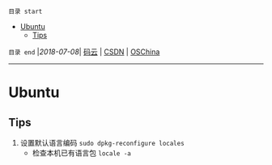 `目录 start`
 
- [Ubuntu](#ubuntu)
    - [Tips](#tips)

`目录 end` |_2018-07-08_| [码云](https://gitee.com/gin9) | [CSDN](http://blog.csdn.net/kcp606) | [OSChina](https://my.oschina.net/kcp1104)
****************************************

# Ubuntu

## Tips

1. 设置默认语言编码  `sudo dpkg-reconfigure locales`
    - 检查本机已有语言包 `locale -a`


